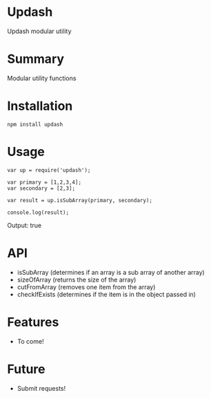 # Updash
Updash modular utility

# Summary
Modular utility functions

# Installation
```
npm install updash
```

# Usage
```
var up = require('updash');

var primary = [1,2,3,4];
var secondary = [2,3];

var result = up.isSubArray(primary, secondary);

console.log(result);
```
Output: true

# API
- isSubArray  (determines if an array is a sub array of another array)
- sizeOfArray (returns the size of the array)
- cutFromArray (removes one item from the array)
- checkIfExists (determines if the item is in the object passed in)

# Features
- To come!

# Future
- Submit requests!
